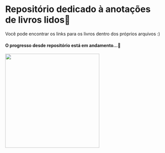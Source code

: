 # Repositório dedicado à anotações de livros lidos🔱

 Você pode encontrar os links para os livros dentro dos próprios arquivos :)


#### O progresso desde repositório está em andamento...🚧
<img src="https://media3.giphy.com/media/kZhvGXpT7bOsltxydL/giphy.gif?cid=ecf05e478fc1gpp8g5i1tzt1kqaf31fd9lt6t44yxznc97lc&rid=giphy.gif&ct=g" width="300">
